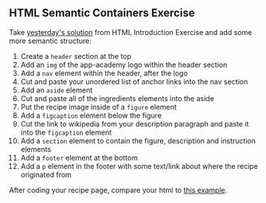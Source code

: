 ## HTML Semantic Containers Exercise

Take [yesterday's solution][prev-solution] from HTML Introduction Exercise and add some more semantic structure:

1. Create a `header` section at the top
2. Add an `img` of the app-academy logo within the header section
3. Add a `nav` element within the header, after the logo
4. Cut and paste your unordered list of anchor links into the nav section
5. Add an `aside` element
6. Cut and paste all of the ingredients elements into the aside
7. Put the recipe image inside of a `figure` element
8. Add a `figcaption` element below the figure
9. Cut the link to wikipedia from your description paragraph and paste it into the `figcaption` element
10. Add a `section` element to contain the figure, description and instruction elements
11. Add a `footer` element at the bottom
12. Add a `p` element in the footer with some text/link about where the recipe originated from

After coding your recipe page, compare your html to [this example][solution].

[solution]: https://github.com/appacademy/curriculum/blob/master/html-css/micro-projects/html-containers/solution.html
[prev-solution]: https://github.com/appacademy/curriculum/blob/master/html-css/micro-projects/html-introduction/solution.html?raw=true
